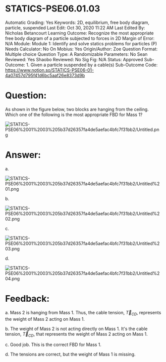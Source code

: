 # STATICS-PSE06.01.03

Automatic Grading: Yes
Keywords: 2D, equilibrium, free body diagram, particle, suspended
Last Edit: Oct 30, 2020 11:22 AM
Last Edited By: Nicholas Betancourt
Learning Outcome: Recognize the most appropriate free body diagram of a particle subjected to forces in 2D
Margin of Error: N/A
Module: Module 1: Identify and solve statics problems for particles (P)
Needs Calculator: No
On Mobius: Yes
Origin/Author: Zoe
Question Format: Multiple choice
Question Type: A
Randomizable Parameters: No
Sean Reviewed: Yes
Shaobo Reviewed: No
Sig Fig: N/A
Status: Approved
Sub-Outcome: 1. Given a particle suspended by a cable(s)
Sub-Outcome Code: https://www.notion.so/STATICS-PSE06-01-4a07457d795f41d6bc5aaf26e8373d9b

# Question:

As shown in the figure below, two blocks are hanging from the ceiling. Which one of the following is the most appropriate FBD for Mass 1?

![STATICS-PSE06%2001%2003%205b37d26357fa4de5aefac4bfc7f31bb2/Untitled.png](STATICS-PSE06%2001%2003%205b37d26357fa4de5aefac4bfc7f31bb2/Untitled.png)

# Answer:

a.

![STATICS-PSE06%2001%2003%205b37d26357fa4de5aefac4bfc7f31bb2/Untitled%201.png](STATICS-PSE06%2001%2003%205b37d26357fa4de5aefac4bfc7f31bb2/Untitled%201.png)

b.

![STATICS-PSE06%2001%2003%205b37d26357fa4de5aefac4bfc7f31bb2/Untitled%202.png](STATICS-PSE06%2001%2003%205b37d26357fa4de5aefac4bfc7f31bb2/Untitled%202.png)

c.

![STATICS-PSE06%2001%2003%205b37d26357fa4de5aefac4bfc7f31bb2/Untitled%203.png](STATICS-PSE06%2001%2003%205b37d26357fa4de5aefac4bfc7f31bb2/Untitled%203.png)

d.

![STATICS-PSE06%2001%2003%205b37d26357fa4de5aefac4bfc7f31bb2/Untitled%204.png](STATICS-PSE06%2001%2003%205b37d26357fa4de5aefac4bfc7f31bb2/Untitled%204.png)

# Feedback:

a. Mass 2 is hanging from Mass 1.  Thus, the cable tension, $\overrightarrow{T}_{CD}$, represents the weight of Mass 2 acting on Mass 1. 

b. The weight of Mass 2 is not acting directly on Mass 1. It's the cable tension, $\overrightarrow{T}_{CD}$, that represents the weight of Mass 2 acting on Mass 1. 

c. Good job. This is the correct FBD for Mass 1.

d. The tensions are correct, but the weight of Mass 1 is missing.